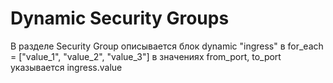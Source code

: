 # Dynamic Security Groups
В разделе Security Group описывается блок dynamic "ingress"
в for_each = ["value_1", "value_2", "value_3"]
в значениях from_port, to_port  указывается ingress.value
